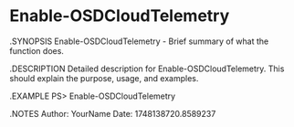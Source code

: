 # Enable-OSDCloudTelemetry

.SYNOPSIS
Enable-OSDCloudTelemetry - Brief summary of what the function does.

.DESCRIPTION
Detailed description for Enable-OSDCloudTelemetry. This should explain the purpose, usage, and examples.

.EXAMPLE
PS> Enable-OSDCloudTelemetry

.NOTES
Author: YourName
Date: 1748138720.8589237